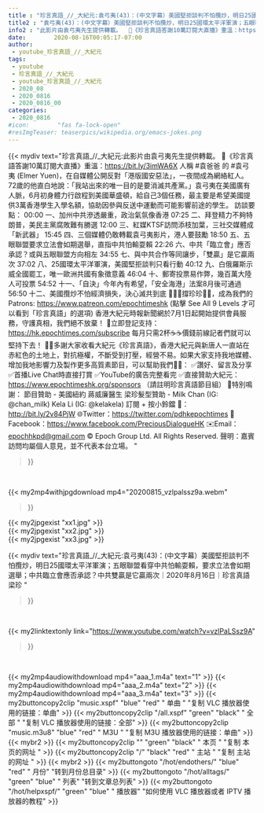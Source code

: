 ```yaml
---
title : "珍言真語_//_大紀元:袁弓夷(43)：(中文字幕）美國堅拒談判不怕攬炒，明日25國環太平洋軍演；五眼聯盟看穿中共怕輸耍賴，要求立法會如期選舉；中共臨立會應否承認？中共雙贏是它贏兩次｜2020年8月16日｜珍言真語 梁珍 "
title2 : "袁弓夷(43)：(中文字幕）美國堅拒談判不怕攬炒，明日25國環太平洋軍演；五眼聯盟看穿中共怕輸耍賴，要求立法會如期選舉；中共臨立會應否承認？中共雙贏是它贏兩次｜2020年8月16日｜珍言真語 梁珍 "
info2 : "此影片由袁弓夷先生提供轉載。  🎊《珍言真語答謝10萬訂閱大直播》重溫：https://bit.ly/3imWA6X  人稱 #袁爸爸 的 #袁弓夷 (Elmer Yuen)，在自媒體公開反對「港版國安惡法」，一夜間成為網絡紅人。72歲的他直白地說：「我站出來的唯一目的是要消滅共產黨。」袁弓夷在美國廣有人脈，6月初身體力行啟程到美國華盛頓，給自己3個任務，最主要是希望美國提供3萬香港學生入學名額，協助因參與反送中運動而可能影響前途的學生。  訪談要點： 00:00  一、加州中共滲透嚴重，政治氣氛像香港   07:25  二、拜登精力不夠特朗普，美民主黨腐敗難有勝選 12:00  三、紅媒KTSF訪問添枝加葉，三社交媒體成「新武器」 15:45  四、三個媒體仍敢轉載袁弓夷影片，港人要鼓勵 18:50  五、五眼聯盟要求立法會如期選舉，直指中共怕輸耍賴 22:26  六、中共「臨立會」應否承認？或與五眼聯盟方向相左 34:55  七、與中共合作等同讓步，「雙贏」是它贏兩次 37:02  八、25國環太平洋軍演，美國堅拒談判只看行動 40:12  九、白俄羅斯示威全國罷工，唯一歐洲共國有象徵意義 46:04  十、郵寄投票易作弊，幾百萬大陸人可投票 54:52  十一、「自決」今年內有希望，「安全海港」法案8月後可通過 56:50  十二、美國攬炒不怕經濟損失，決心滅共到底  🙋🏼‍♂️撐珍珍💪🏻，成為我們的Patrons: https://www.patreon.com/epochtimeshk  (點擊  See All 9 Levels  才可以看到「珍言真語」的選項)  香港大紀元時報新聞網於7月1日起開始提供會員服務，守護真相，我們絕不放棄！ 💎立即登記支持：https://hk.epochtimes.com/subscribe 每月只需2杯☕☕價錢前線記者們就可以堅持下去！  🙏🏻多謝大家收看大紀元《珍言真語》，香港大紀元與新唐人一直站在赤紅色的土地上，對抗極權，不斷受到打壓，經營不易。如果大家支持我地媒體、增加我地影響力及製作更多高質素節目，可以幫助我們💪🏻： ✅讚好、留言及分享 ✅首播Live Chat時直接打賞 ✅YouTube的廣告完整看完  ✅直接贊助大紀元：https://www.epochtimeshk.org/sponsors （請註明珍言真語節目組）  💐特別鳴謝： 節目贊助 - 美國紐約 蔣威廉醫生 梁珍髮型贊助 - Milk Chan (IG: @chan_milk)   Kela Li (IG: @kelakela)  訂閱 + 按小鈴鐺 🔔：http://bit.ly/2v84PjW 🌐Twitter：https://twitter.com/pdhkepochtimes 👥Facebook：https://www.facebook.com/PreciousDialogueHK ✉️Email：epochhkpd@gmail.com  © Epoch Group Ltd. All Rights Reserved.  聲明：嘉賓訪問均屬個人意見，並不代表本台立場。 "
date:        2020-08-16T00:05:17-07:00
author:
 - youtube_珍言真語_//_大紀元
tags:
 - youtube
 - 珍言真語_//_大紀元
 - youtube_珍言真語_//_大紀元
 - 2020_08
 - 2020_0816
 - 2020_0816_00
categories:
 - 2020_0816
#icon:        "fas fa-lock-open"
#resImgTeaser: teaserpics/wikipedia.org/emacs-jokes.png
---
```


{{< mydiv text="珍言真語_//_大紀元:此影片由袁弓夷先生提供轉載。  🎊《珍言真語答謝10萬訂閱大直播》重溫：https://bit.ly/3imWA6X  人稱 #袁爸爸 的 #袁弓夷 (Elmer Yuen)，在自媒體公開反對「港版國安惡法」，一夜間成為網絡紅人。72歲的他直白地說：「我站出來的唯一目的是要消滅共產黨。」袁弓夷在美國廣有人脈，6月初身體力行啟程到美國華盛頓，給自己3個任務，最主要是希望美國提供3萬香港學生入學名額，協助因參與反送中運動而可能影響前途的學生。  訪談要點： 00:00  一、加州中共滲透嚴重，政治氣氛像香港   07:25  二、拜登精力不夠特朗普，美民主黨腐敗難有勝選 12:00  三、紅媒KTSF訪問添枝加葉，三社交媒體成「新武器」 15:45  四、三個媒體仍敢轉載袁弓夷影片，港人要鼓勵 18:50  五、五眼聯盟要求立法會如期選舉，直指中共怕輸耍賴 22:26  六、中共「臨立會」應否承認？或與五眼聯盟方向相左 34:55  七、與中共合作等同讓步，「雙贏」是它贏兩次 37:02  八、25國環太平洋軍演，美國堅拒談判只看行動 40:12  九、白俄羅斯示威全國罷工，唯一歐洲共國有象徵意義 46:04  十、郵寄投票易作弊，幾百萬大陸人可投票 54:52  十一、「自決」今年內有希望，「安全海港」法案8月後可通過 56:50  十二、美國攬炒不怕經濟損失，決心滅共到底  🙋🏼‍♂️撐珍珍💪🏻，成為我們的Patrons: https://www.patreon.com/epochtimeshk  (點擊  See All 9 Levels  才可以看到「珍言真語」的選項)  香港大紀元時報新聞網於7月1日起開始提供會員服務，守護真相，我們絕不放棄！ 💎立即登記支持：https://hk.epochtimes.com/subscribe 每月只需2杯☕☕價錢前線記者們就可以堅持下去！  🙏🏻多謝大家收看大紀元《珍言真語》，香港大紀元與新唐人一直站在赤紅色的土地上，對抗極權，不斷受到打壓，經營不易。如果大家支持我地媒體、增加我地影響力及製作更多高質素節目，可以幫助我們💪🏻： ✅讚好、留言及分享 ✅首播Live Chat時直接打賞 ✅YouTube的廣告完整看完  ✅直接贊助大紀元：https://www.epochtimeshk.org/sponsors （請註明珍言真語節目組）  💐特別鳴謝： 節目贊助 - 美國紐約 蔣威廉醫生 梁珍髮型贊助 - Milk Chan (IG: @chan_milk)   Kela Li (IG: @kelakela)  訂閱 + 按小鈴鐺 🔔：http://bit.ly/2v84PjW 🌐Twitter：https://twitter.com/pdhkepochtimes 👥Facebook：https://www.facebook.com/PreciousDialogueHK ✉️Email：epochhkpd@gmail.com  © Epoch Group Ltd. All Rights Reserved.  聲明：嘉賓訪問均屬個人意見，並不代表本台立場。 "
>}}
<br>


{{< my2mp4withjpgdownload mp4="20200815_vzlpalssz9a.webm"
>}}

{{< my2jpgexist "xx1.jpg" >}}<br>
{{< my2jpgexist "xx2.jpg" >}}<br>
{{< my2jpgexist "xx3.jpg" >}}<br>



{{< mydiv text="珍言真語_//_大紀元:袁弓夷(43)：(中文字幕）美國堅拒談判不怕攬炒，明日25國環太平洋軍演；五眼聯盟看穿中共怕輸耍賴，要求立法會如期選舉；中共臨立會應否承認？中共雙贏是它贏兩次｜2020年8月16日｜珍言真語 梁珍 "
>}}
<br>

{{< my2linktextonly link="https://www.youtube.com/watch?v=vzlPaLSsz9A"
>}}


<br>

{{< my2mp4audiowithdownload mp4="aaa_1.m4a"    text="1" >}}
{{< my2mp4audiowithdownload mp4="aaa_2.m4a"    text="2" >}}
{{< my2mp4audiowithdownload mp4="aaa_3.m4a"    text="3" >}}
{{< my2buttoncopy2clip "music.xspf"        "blue"   "red"    " 单曲 "  "复制 VLC 播放器使用的链接：单曲" >}} {{< my2buttoncopy2clip "/all.xspf"         "green"  "black"  " 全部 "  "复制 VLC 播放器使用的链接：全部" >}} {{< my2buttoncopy2clip "music.m3u8"        "blue"   "red"    " M3U  "    "复制 M3U 播放器使用的链接：单曲" >}} {{< mybr2 >}} {{< my2buttoncopy2clip ""                  "green"  "black"  " 本页 "    "复制 本页的网址 " >}} {{< my2buttoncopy2clip "/"                 "black"  "red"    " 主站 "    "复制 主站的网址 " >}} {{< mybr2 >}} {{< my2buttongoto      "/hot/endothers/"   "blue"   "red"    " 月份"   "转到月份总目录" >}} {{< my2buttongoto      "/hot/alltags/"     "green"  "blue"   " 列表"   "转到文章总列表" >}} {{< my2buttongoto      "/hot/helpxspf/"    "green"  "blue"   " 播放器" "如何使用 VLC 播放器或者 IPTV 播放器的教程" >}} 
